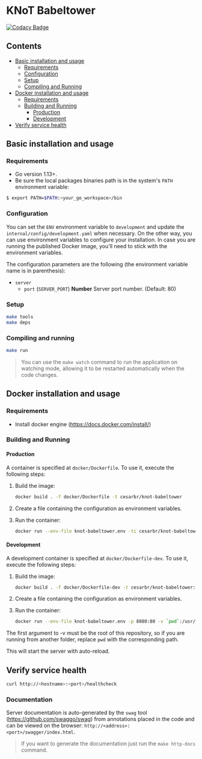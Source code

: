 # KNoT Babeltower

[![Codacy Badge](https://api.codacy.com/project/badge/Grade/9140aa8c06934071ad6e3cf3b1b148ff)](https://www.codacy.com/manual/joaoaneto/knot-babeltower?utm_source=github.com&amp;utm_medium=referral&amp;utm_content=CESARBR/knot-babeltower&amp;utm_campaign=Badge_Grade)

## Contents

- [Basic installation and usage](#basic-installation-and-usage)
  - [Requirements](#requirements)
  - [Configuration](#configuration)
  - [Setup](#setup)
  - [Compiling and Running](#compiling-and-running)
- [Docker installation and usage](#docker-installation-and-usage)
  - [Requirements](#requirements)
  - [Building and Running](#building-and-running)
    - [Production](#production)
    - [Development](#development)
- [Verify service health](#verify-service-health)

## Basic installation and usage

### Requirements

*   Go version 1.13+.
*   Be sure the local packages binaries path is in the system's `PATH` environment variable:

```bash
$ export PATH=$PATH:<your_go_workspace>/bin
```

### Configuration

You can set the `ENV` environment variable to `development` and update the `internal/config/development.yaml` when necessary. On the other way, you can use environment variables to configure your installation. In case you are running the published Docker image, you'll need to stick with the environment variables.

The configuration parameters are the following (the environment variable name is in parenthesis):

*   `server`
    *   `port` (`SERVER_PORT`) **Number** Server port number. (Default: 80)

### Setup

```bash
make tools
make deps
```

### Compiling and running

```bash
make run
```

> You can use the `make watch` command to run the application on watching mode, allowing it to be restarted automatically when the code changes.

## Docker installation and usage

### Requirements

*   Install docker engine (<https://docs.docker.com/install/>)

### Building and Running

#### Production

A container is specified at `docker/Dockerfile`. To use it, execute the following steps:

01. Build the image:

    ```bash
    docker build . -f docker/Dockerfile -t cesarbr/knot-babeltower
    ```

01. Create a file containing the configuration as environment variables.

01. Run the container:

    ```bash
    docker run --env-file knot-babeltower.env -ti cesarbr/knot-babeltower
    ```

#### Development

A development container is specified at `docker/Dockerfile-dev`. To use it, execute the following steps:

01. Build the image:

    ```bash
    docker build . -f docker/Dockerfile-dev -t cesarbr/knot-babeltower:dev
    ```

01. Create a file containing the configuration as environment variables.

01. Run the container:

    ```bash
    docker run --env-file knot-babeltower.env -p 8080:80 -v `pwd`:/usr/src/app -ti cesarbr/knot-babeltower:dev
    ```

The first argument to -v must be the root of this repository, so if you are running from another folder, replace `pwd` with the corresponding path.

This will start the server with auto-reload.

## Verify service health

```bash
curl http://<hostname>:<port>/healthcheck
```

### Documentation

Server documentation is auto-generated by the `swag` tool (<https://github.com/swaggo/swag>) from annotations placed in the code and can be viewed on the browser: `http://<address>:<port>/swagger/index.html`.

> If you want to generate the documentation just run the `make http-docs` command.
